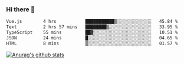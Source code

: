 ### Hi there 👋



<!--
**webB1an/webB1an** is a ✨ _special_ ✨ repository because its `README.md` (this file) appears on your GitHub profile.

Here are some ideas to get you started:

- 🔭 I’m currently working on ...
- 🌱 I’m currently learning ...
- 👯 I’m looking to collaborate on ...
- 🤔 I’m looking for help with ...
- 💬 Ask me about ...
- 📫 How to reach me: ...
- 😄 Pronouns: ...
- ⚡ Fun fact: ...
-->

<!--START_SECTION:waka-->

```txt
Vue.js        4 hrs           ███████████▒░░░░░░░░░░░░░   45.84 %
Text          2 hrs 57 mins   ████████▒░░░░░░░░░░░░░░░░   33.95 %
TypeScript    55 mins         ██▓░░░░░░░░░░░░░░░░░░░░░░   10.51 %
JSON          24 mins         █░░░░░░░░░░░░░░░░░░░░░░░░   04.65 %
HTML          8 mins          ▒░░░░░░░░░░░░░░░░░░░░░░░░   01.57 %
```

<!--END_SECTION:waka-->


[![Anurag's github stats](https://github-readme-stats.vercel.app/api?username=webB1an&show_icons=true&theme=radical)](https://github.com/anuraghazra/github-readme-stats)

